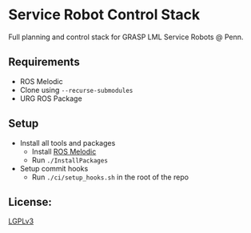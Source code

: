 # Service Robot Control Stack

Full planning and control stack for GRASP LML Service Robots @ Penn.

## Requirements

 - ROS Melodic
 - Clone using `--recurse-submodules`
 - URG ROS Package

## Setup

 - Install all tools and packages
   - Install [ROS Melodic](http://wiki.ros.org/melodic/Installation)
   - Run `./InstallPackages`
 - Setup commit hooks
   - Run `./ci/setup_hooks.sh` in the root of the repo

## License:

[LGPLv3](../LICENSE)

